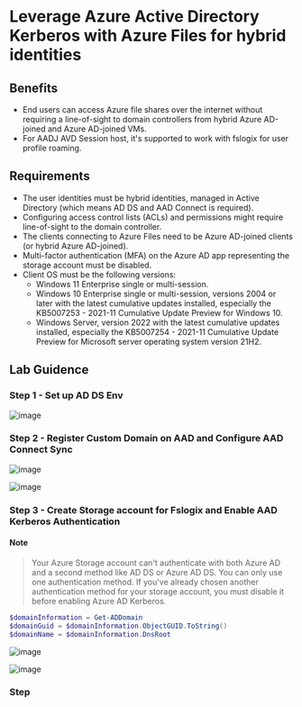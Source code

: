 # Leverage Azure Active Directory Kerberos with Azure Files for hybrid identities

## Benefits

+ End users can access Azure file shares over the internet without requiring a line-of-sight to domain controllers from hybrid Azure AD-joined and Azure AD-joined VMs.
+ For AADJ AVD Session host, it's supported to work with fslogix for user profile roaming.


## Requirements

+ The user identities must be hybrid identities, managed in Active Directory (which means AD DS and AAD Connect is required).
+ Configuring access control lists (ACLs) and permissions might require line-of-sight to the domain controller.
+ The clients connecting to Azure Files need to be Azure AD-joined clients (or hybrid Azure AD-joined).
+ Multi-factor authentication (MFA) on the Azure AD app representing the storage account must be disabled.
+ Client OS must be the following versions:
   * Windows 11 Enterprise single or multi-session.
   * Windows 10 Enterprise single or multi-session, versions 2004 or later with the latest cumulative updates installed, especially the KB5007253 - 2021-11 Cumulative Update Preview for Windows 10.
   * Windows Server, version 2022 with the latest cumulative updates installed, especially the KB5007254 - 2021-11 Cumulative Update Preview for Microsoft server operating system version 21H2.


## Lab Guidence

### Step 1 - Set up AD DS Env 

  ![image](https://user-images.githubusercontent.com/96280581/188254252-9c748911-dd05-4f67-aba3-d05b3135d377.png)

### Step 2 - Register Custom Domain on AAD and Configure AAD Connect Sync

  ![image](https://user-images.githubusercontent.com/96280581/188256204-7ab395da-f944-413d-9491-fcf4ce6a1e02.png)
  
  ![image](https://user-images.githubusercontent.com/96280581/188256244-47a7a747-db34-44e2-8a58-819013fb2695.png)

### Step 3 - Create Storage account for Fslogix and Enable AAD Kerberos Authentication

  #### Note

  > Your Azure Storage account can't authenticate with both Azure AD and a second method like AD DS or Azure AD DS. You can only use one authentication method. If you've already chosen another authentication method for your storage account, you must disable it before enabling Azure AD Kerberos.

   ```PowerShell
   $domainInformation = Get-ADDomain
   $domainGuid = $domainInformation.ObjectGUID.ToString()
   $domainName = $domainInformation.DnsRoot
   ```
   ![image](https://user-images.githubusercontent.com/96280581/188254521-577b9d7e-e189-48be-8d4a-c2ad959cdd7b.png)
   
   ![image](https://user-images.githubusercontent.com/96280581/188254639-26e8ee2f-5025-4d20-82df-e8def1d91c6b.png)

### Step
